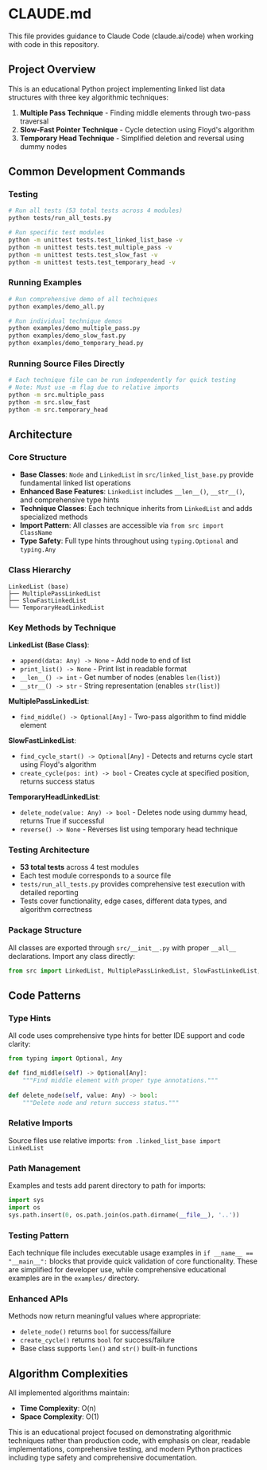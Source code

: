 # CLAUDE.md

This file provides guidance to Claude Code (claude.ai/code) when working with code in this repository.

## Project Overview

This is an educational Python project implementing linked list data structures with three key algorithmic techniques:

1. **Multiple Pass Technique** - Finding middle elements through two-pass traversal
2. **Slow-Fast Pointer Technique** - Cycle detection using Floyd's algorithm
3. **Temporary Head Technique** - Simplified deletion and reversal using dummy nodes

## Common Development Commands

### Testing
```bash
# Run all tests (53 total tests across 4 modules)
python tests/run_all_tests.py

# Run specific test modules
python -m unittest tests.test_linked_list_base -v
python -m unittest tests.test_multiple_pass -v
python -m unittest tests.test_slow_fast -v
python -m unittest tests.test_temporary_head -v
```

### Running Examples
```bash
# Run comprehensive demo of all techniques
python examples/demo_all.py

# Run individual technique demos
python examples/demo_multiple_pass.py
python examples/demo_slow_fast.py
python examples/demo_temporary_head.py
```

### Running Source Files Directly
```bash
# Each technique file can be run independently for quick testing
# Note: Must use -m flag due to relative imports
python -m src.multiple_pass
python -m src.slow_fast
python -m src.temporary_head
```

## Architecture

### Core Structure
- **Base Classes**: `Node` and `LinkedList` in `src/linked_list_base.py` provide fundamental linked list operations
- **Enhanced Base Features**: `LinkedList` includes `__len__()`, `__str__()`, and comprehensive type hints
- **Technique Classes**: Each technique inherits from `LinkedList` and adds specialized methods
- **Import Pattern**: All classes are accessible via `from src import ClassName`
- **Type Safety**: Full type hints throughout using `typing.Optional` and `typing.Any`

### Class Hierarchy
```
LinkedList (base)
├── MultiplePassLinkedList
├── SlowFastLinkedList  
└── TemporaryHeadLinkedList
```

### Key Methods by Technique

**LinkedList (Base Class)**:
- `append(data: Any) -> None` - Add node to end of list
- `print_list() -> None` - Print list in readable format
- `__len__() -> int` - Get number of nodes (enables `len(list)`)
- `__str__() -> str` - String representation (enables `str(list)`)

**MultiplePassLinkedList**:
- `find_middle() -> Optional[Any]` - Two-pass algorithm to find middle element

**SlowFastLinkedList**:
- `find_cycle_start() -> Optional[Any]` - Detects and returns cycle start using Floyd's algorithm
- `create_cycle(pos: int) -> bool` - Creates cycle at specified position, returns success status

**TemporaryHeadLinkedList**:
- `delete_node(value: Any) -> bool` - Deletes node using dummy head, returns True if successful
- `reverse() -> None` - Reverses list using temporary head technique

### Testing Architecture
- **53 total tests** across 4 test modules
- Each test module corresponds to a source file
- `tests/run_all_tests.py` provides comprehensive test execution with detailed reporting
- Tests cover functionality, edge cases, different data types, and algorithm correctness

### Package Structure
All classes are exported through `src/__init__.py` with proper `__all__` declarations. Import any class directly:
```python
from src import LinkedList, MultiplePassLinkedList, SlowFastLinkedList, TemporaryHeadLinkedList
```

## Code Patterns

### Type Hints
All code uses comprehensive type hints for better IDE support and code clarity:
```python
from typing import Optional, Any

def find_middle(self) -> Optional[Any]:
    """Find middle element with proper type annotations."""
    
def delete_node(self, value: Any) -> bool:
    """Delete node and return success status."""
```

### Relative Imports
Source files use relative imports: `from .linked_list_base import LinkedList`

### Path Management
Examples and tests add parent directory to path for imports:
```python
import sys
import os
sys.path.insert(0, os.path.join(os.path.dirname(__file__), '..'))
```

### Testing Pattern
Each technique file includes executable usage examples in `if __name__ == "__main__":` blocks that provide quick validation of core functionality. These are simplified for developer use, while comprehensive educational examples are in the `examples/` directory.

### Enhanced APIs
Methods now return meaningful values where appropriate:
- `delete_node()` returns `bool` for success/failure
- `create_cycle()` returns `bool` for success/failure
- Base class supports `len()` and `str()` built-in functions

## Algorithm Complexities

All implemented algorithms maintain:
- **Time Complexity**: O(n) 
- **Space Complexity**: O(1)

This is an educational project focused on demonstrating algorithmic techniques rather than production code, with emphasis on clear, readable implementations, comprehensive testing, and modern Python practices including type safety and comprehensive documentation.

